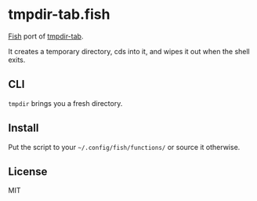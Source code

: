 # tmpdir-tab.fish

[Fish](http://fishshell.com/) port of [tmpdir-tab](https://github.com/mafintosh/tmpdir-tab).

It creates a temporary directory, cds into it, and wipes it out when the shell exits.

## CLI

`tmpdir` brings you a fresh directory.

## Install

Put the script to your `~/.config/fish/functions/` or source it otherwise.

## License

MIT
